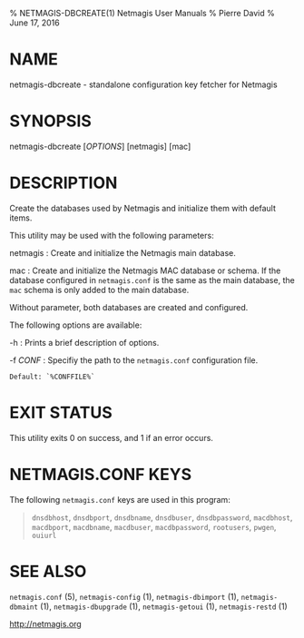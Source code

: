 % NETMAGIS-DBCREATE(1) Netmagis User Manuals
% Pierre David
% June 17, 2016

# NAME

netmagis-dbcreate - standalone configuration key fetcher for Netmagis


# SYNOPSIS

netmagis-dbcreate [*OPTIONS*] [netmagis] [mac]


# DESCRIPTION

Create the databases used by Netmagis and initialize them with default
items.

This utility may be used with the following parameters:

netmagis
  : Create and initialize the Netmagis main database.

mac
  : Create and initialize the Netmagis MAC database or schema. If
    the database configured in `netmagis.conf` is the same as the
    main database, the `mac` schema is only added to the main
    database.

Without parameter, both databases are created and configured.

The following options are available:

-h
  : Prints a brief description of options.

-f *CONF*
  : Specifiy the path to the `netmagis.conf` configuration file.

    Default: `%CONFFILE%`


# EXIT STATUS

This utility exits 0 on success, and 1 if an error occurs.


# NETMAGIS.CONF KEYS

The following `netmagis.conf` keys are used in this program:

  > `dnsdbhost`, `dnsdbport`, `dnsdbname`, `dnsdbuser`, `dnsdbpassword`,
  `macdbhost`, `macdbport`, `macdbname`, `macdbuser`, `macdbpassword`,
  `rootusers`, `pwgen`, `ouiurl`


# SEE ALSO

`netmagis.conf` (5),
`netmagis-config` (1),
`netmagis-dbimport` (1),
`netmagis-dbmaint` (1),
`netmagis-dbupgrade` (1),
`netmagis-getoui` (1),
`netmagis-restd` (1)

<http://netmagis.org>

